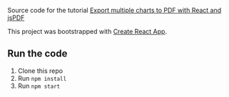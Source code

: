 Source code for the tutorial [Export multiple charts to PDF with React and jsPDF](https://ramonak.io/posts/highcharts-react-pdf)

This project was bootstrapped with [Create React App](https://github.com/facebook/create-react-app).

## Run the code

1. Clone this repo
2. Run ```npm install```
3. Run ```npm start```
